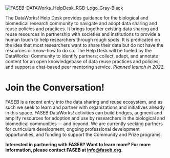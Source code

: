
![FASEB-DATAWorks_HelpDesk_RGB-Logo_Gray-Black](https://user-images.githubusercontent.com/90872869/157096205-3a95f5a5-fe6f-4052-a0a3-de944b969213.png "DataWorks Help Desk Icon")

The DataWorks! Help Desk provides guidance for the biological and biomedical research community to navigate and adopt data sharing and reuse policies and practices.  It brings together existing data sharing and reuse resources in partnership with societies and institutions to provide a human touch to help researchers through rough spots. It is predicated on the idea that most researchers want to share their data but do not have the resources or know-how to do so. The Help Desk will be fueled by the DataWorks! Community to identify partners; collect, adapt, and annotate content for an open knowledgebase of data reuse practices and policies;  and support a chat-based peer mentoring service. *Planned launch in 2022.*

# Join the Conversation!

FASEB is a recent entry into the data sharing and reuse ecosystem, and as such we seek to learn and partner with organizations and initiatives already in this space.  FASEB DataWorks! activities can build bridges, augment and amplify resources for adoption and use by researchers in the biological and biomedical communities -- and beyond.  We are currently seeking partners for curriculum development, ongoing professional development opportunities, and funding to support the Community and Prize programs.

**Interested in partnering with FASEB? Want to learn more?  For more information, please contact FASEB at info@faseb.org.**

